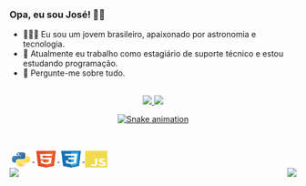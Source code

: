 ### Opa, eu sou José! 🖖🏾

- 👨🏾‍🚀 Eu sou um jovem brasileiro, apaixonado por astronomia e tecnologia. 
- 🔭 Atualmente eu trabalho como estagiário de suporte técnico e estou estudando programação. 
- 💬 Pergunte-me sobre tudo.
<br>
<div align="center">
  <a href="https://github.com/josecunha0">
  <img height="160em" src="https://github-readme-stats.vercel.app/api?username=josecunha0&show_icons=true&theme=dark&include_all_commits=true&count_private=true"/>
  <img height="160em" src="https://github-readme-stats.vercel.app/api/top-langs/?username=josecunha0&layout=compact&langs_count=7&theme=dark"/>
  
   ![Snake animation](https://github.com/josecunha0/josecunha0/blob/output/github-contribution-grid-snake.svg)
  
</div>
  
  
  ##
  
<div style="display: inline_block"><br>
  <img align="center" alt="Jose-Python" height="30" width="40" src="https://raw.githubusercontent.com/devicons/devicon/master/icons/python/python-original.svg">
  <img align="center" alt="Jose-HTML" height="30" width="40" src="https://raw.githubusercontent.com/devicons/devicon/master/icons/html5/html5-original.svg">
  <img align="center" alt="Jose-CSS" height="30" width="40" src="https://raw.githubusercontent.com/devicons/devicon/master/icons/css3/css3-original.svg">
  <img align="center" alt="Jose-Js" height="30" width="40" src="https://raw.githubusercontent.com/devicons/devicon/master/icons/javascript/javascript-plain.svg">
  <div>
    <a href="https://www.linkedin.com/in/jos%C3%A9-fernando-cunha-da-silva-968096176" target="_blank"><img align="right" src="https://img.shields.io/badge/-LinkedIn-%230077B5?style=for-the-badge&logo=linkedin&logoColor=white" target="_blank"></a>
    <a href = "mailto:jose.f23@alunos.ifsc.edu.br"><img src="https://img.shields.io/badge/Gmail-D14836?style=for-the-badge&logo=gmail&logoColor=white" target="_blank"></a>
  </div>
</div>
  

